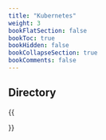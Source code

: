 ```yaml
---
title: "Kubernetes"
weight: 3
bookFlatSection: false
bookToc: true
bookHidden: false
bookCollapseSection: true
bookComments: false
---
```


<!--more-->

## Directory
{{<section>}}
